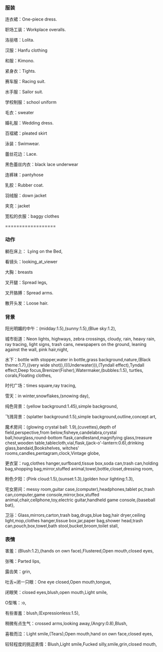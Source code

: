 ### 服装

连衣裙：One-piece dress.

职场工装：Workplace overalls.

洛丽塔：Lolita.

汉服：Hanfu clothing

和服：Kimono.

紧身衣：Tights.

赛车服：Racing suit.

水手服：Sailor suit.

学校制服：school uniform

毛衣：sweater

婚礼服：Wedding dress.

百褶裙：pleated skirt

泳装：Swimwear.

蕾丝花边：Lace.

黑色蕾丝内衣：black lace underwear

连裤袜：pantyhose

乳胶：Rubber coat.

羽绒服：down jacket

夹克：jacket

宽松的衣服：baggy clothes

==================

### 动作

躺在床上： Lying on the Bed,  

看镜头：looking_at_viewer

大胸：breasts

叉开腿：Spread legs,  

叉开胳膊：Spread arms.

散开头发：Loose hair.

### 背景

阳光明媚的中午：(midday:1.5),(sunny:1.5),(Blue sky:1.2),

城市街道：Neon lights, highways, zebra crossings, cloudy, rain, heavy rain, ray tracing, light signs, trash cans, newspapers on the ground, leaning against the wall, pink hair,night,

水下：bottle with stopper,water in bottle,grass background,nature,(Black theme:1.7),((very wide shot)),(((Underwater))),(Tyndall effect),Tyndall effect,Deep focus,Brenizer(Fisher),Watermaker,(bubbles:1.5), turtles, corals,Floating clothes,

时代广场：times square,ray tracing,

雪天：in winter,snowflakes,(snowing day),

纯色背景：(yellow background:1.45),simple background,

飞溅背景：(splatter background:1.5),simple background,outline,concept art,

魔术房间：(glowing crystal ball: 1.9),(cuvettes),depth of field,perspective,from below,fisheye,candelabra,crystal ball,hourglass,round-bottom flask,candlestand,magnifying glass,treasure chest,wooden table,tablecloth,vial,flask,(jack-o'-lantern:0.6),drinking glass,bandaid,Bookshelves, witches' rooms,candles,pentagram,clock,Vintage globe,

更衣室：rug,clothes hanger,surfboard,tissue box,soda can,trash can,holding bag,shopping bag,mirror,stuffed animal,towel,bottle,closet,dressing room,

粉色夕阳：(Pink cloud:1.5),(sunset:1.3),(golden hour lighting:1.3),

宅女房间：messy room,guitar case,(computer),headphones,tablet pc,trash can,computer,game console,mirror,box,stuffed animal,chair,cellphone,toy,electric guitar,handheld game console,{baseball bat},

卫浴：Glass,mirrors,carton,trash bag,drugs,blue bag,hair dryer,ceiling light,mop,clothes hanger,tissue box,jar,paper bag,shower head,trash can,pouch,box,towel,bath stool,bucket,broom,toilet stall,



### 表情

害羞：(Blush:1.2),(hands on own face),Flustered,Open mouth,closed eyes,

张嘴：Parted lips,

露齿笑：grin,

吐舌+闭一只眼：One eye closed,Open mouth,tongue,

闭眼笑：closed eyes,blush,open mouth,Light smile,

O型嘴：:o,

有些害羞：blush,(Expressionless:1.5),

稍微有点生气：crossed arms,looking away,(Angry:0.8),Blush,

喜极而泣：Light smile,(Tears),Open mouth,hand on own face,closed eyes,

较轻程度的挑逗表情：Blush,Light smile,Fucked silly,smile,grin,closed mouth,
